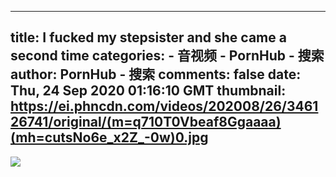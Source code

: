 
---
title: I fucked my stepsister and she came a second time
categories: 
    - 音视频
    - PornHub - 搜索
author: PornHub - 搜索
comments: false
date: Thu, 24 Sep 2020 01:16:10 GMT
thumbnail: https://ei.phncdn.com/videos/202008/26/346126741/original/(m=q710T0Vbeaf8Ggaaaa)(mh=cutsNo6e_x2Z_-0w)0.jpg
---

<div>   
<img src="https://ei.phncdn.com/videos/202008/26/346126741/original/(m=q710T0Vbeaf8Ggaaaa)(mh=cutsNo6e_x2Z_-0w)0.jpg" referrerpolicy="no-referrer">  
</div>
            